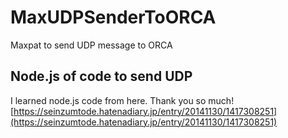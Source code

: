 # MaxUDPSenderToORCA
Maxpat to send UDP message to ORCA

## Node.js of code to send UDP

I learned node.js code from here. Thank you so much!
[https://seinzumtode.hatenadiary.jp/entry/20141130/1417308251](https://seinzumtode.hatenadiary.jp/entry/20141130/1417308251)

